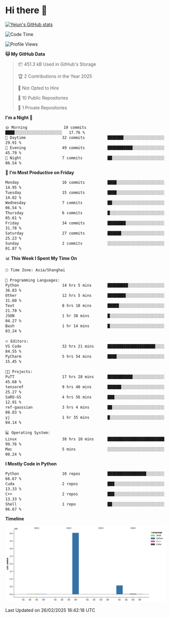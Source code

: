 # Hi there 👋


<!-- <img height="195px" src="https://github-readme-stats.vercel.app/api?username=yejun688&count_private=true&show_icons=true&hide_rank=true&title_color=0969da&bg_color=ffffff00&text_color=57606a&disable_animations=true"><img height="195px" src="https://github-readme-stats.vercel.app/api/top-langs?username=yejun688&layout=compact&title_color=0969da&bg_color=ffffff00&text_color=57606a"> -->

[![Yejun's GitHub stats](https://github-readme-stats.vercel.app/api?username=yejun688)](https://github.com/yejun688/github-readme-stats)

<!---
yejun688/yejun688 is a ✨ special ✨ repository because its `README.md` (this file) appears on your GitHub profile.
You can click the Preview link to take a look at your changes.
--->

<!--START_SECTION:waka-->
![Code Time](http://img.shields.io/badge/Code%20Time-867%20hrs%2056%20mins-blue)

![Profile Views](http://img.shields.io/badge/Profile%20Views-22-blue)

**🐱 My GitHub Data** 

> 📦 451.3 kB Used in GitHub's Storage 
 > 
> 🏆 2 Contributions in the Year 2025
 > 
> 🚫 Not Opted to Hire
 > 
> 📜 10 Public Repositories 
 > 
> 🔑 1 Private Repositories 
 > 
**I'm a Night 🦉** 

```text
🌞 Morning                19 commits          ████░░░░░░░░░░░░░░░░░░░░░   17.76 % 
🌆 Daytime                32 commits          ███████░░░░░░░░░░░░░░░░░░   29.91 % 
🌃 Evening                49 commits          ███████████░░░░░░░░░░░░░░   45.79 % 
🌙 Night                  7 commits           ██░░░░░░░░░░░░░░░░░░░░░░░   06.54 % 
```
📅 **I'm Most Productive on Friday** 

```text
Monday                   16 commits          ████░░░░░░░░░░░░░░░░░░░░░   14.95 % 
Tuesday                  15 commits          ████░░░░░░░░░░░░░░░░░░░░░   14.02 % 
Wednesday                7 commits           ██░░░░░░░░░░░░░░░░░░░░░░░   06.54 % 
Thursday                 6 commits           █░░░░░░░░░░░░░░░░░░░░░░░░   05.61 % 
Friday                   34 commits          ████████░░░░░░░░░░░░░░░░░   31.78 % 
Saturday                 27 commits          ██████░░░░░░░░░░░░░░░░░░░   25.23 % 
Sunday                   2 commits           ░░░░░░░░░░░░░░░░░░░░░░░░░   01.87 % 
```


📊 **This Week I Spent My Time On** 

```text
🕑︎ Time Zone: Asia/Shanghai

💬 Programming Languages: 
Python                   14 hrs 5 mins       █████████░░░░░░░░░░░░░░░░   36.83 % 
Other                    12 hrs 5 mins       ████████░░░░░░░░░░░░░░░░░   31.60 % 
Text                     8 hrs 18 mins       █████░░░░░░░░░░░░░░░░░░░░   21.70 % 
JSON                     1 hr 38 mins        █░░░░░░░░░░░░░░░░░░░░░░░░   04.27 % 
Bash                     1 hr 14 mins        █░░░░░░░░░░░░░░░░░░░░░░░░   03.24 % 

🔥 Editors: 
VS Code                  32 hrs 21 mins      █████████████████████░░░░   84.55 % 
PyCharm                  5 hrs 54 mins       ████░░░░░░░░░░░░░░░░░░░░░   15.45 % 

🐱‍💻 Projects: 
PuTT                     17 hrs 28 mins      ███████████░░░░░░░░░░░░░░   45.68 % 
tensoref                 9 hrs 40 mins       ██████░░░░░░░░░░░░░░░░░░░   25.27 % 
SaRO-GS                  4 hrs 56 mins       ███░░░░░░░░░░░░░░░░░░░░░░   12.91 % 
ref-gaussian             3 hrs 4 mins        ██░░░░░░░░░░░░░░░░░░░░░░░   08.03 % 
yj                       1 hr 35 mins        █░░░░░░░░░░░░░░░░░░░░░░░░   04.14 % 

💻 Operating System: 
Linux                    38 hrs 10 mins      █████████████████████████   99.76 % 
Mac                      5 mins              ░░░░░░░░░░░░░░░░░░░░░░░░░   00.24 % 
```

**I Mostly Code in Python** 

```text
Python                   10 repos            █████████████████░░░░░░░░   66.67 % 
Cuda                     2 repos             ███░░░░░░░░░░░░░░░░░░░░░░   13.33 % 
C++                      2 repos             ███░░░░░░░░░░░░░░░░░░░░░░   13.33 % 
Shell                    1 repo              ██░░░░░░░░░░░░░░░░░░░░░░░   06.67 % 
```



**Timeline**

![Lines of Code chart](https://raw.githubusercontent.com/yejun688/yejun688/main/assets/bar_graph.png)


 Last Updated on 26/02/2025 18:42:18 UTC
<!--END_SECTION:waka-->
